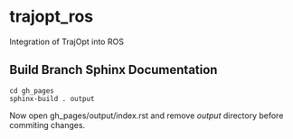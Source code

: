 # trajopt_ros
Integration of TrajOpt into ROS

## Build Branch Sphinx Documentation

```
cd gh_pages
sphinx-build . output
```
Now open gh_pages/output/index.rst and remove *output* directory before commiting changes.
